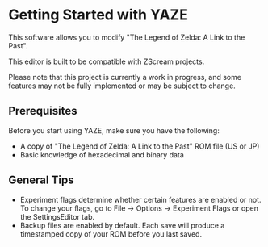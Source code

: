 # Getting Started with YAZE

This software allows you to modify "The Legend of Zelda: A Link to the Past".

This editor is built to be compatible with ZScream projects.

Please note that this project is currently a work in progress, and some features may not be fully implemented or may be subject to change.

## Prerequisites
Before you start using YAZE, make sure you have the following:

- A copy of "The Legend of Zelda: A Link to the Past" ROM file (US or JP)
- Basic knowledge of hexadecimal and binary data

## General Tips

- Experiment flags determine whether certain features are enabled or not. To change your flags, go to File -> Options -> Experiment Flags or open the SettingsEditor tab.
- Backup files are enabled by default. Each save will produce a timestamped copy of your ROM before you last saved.